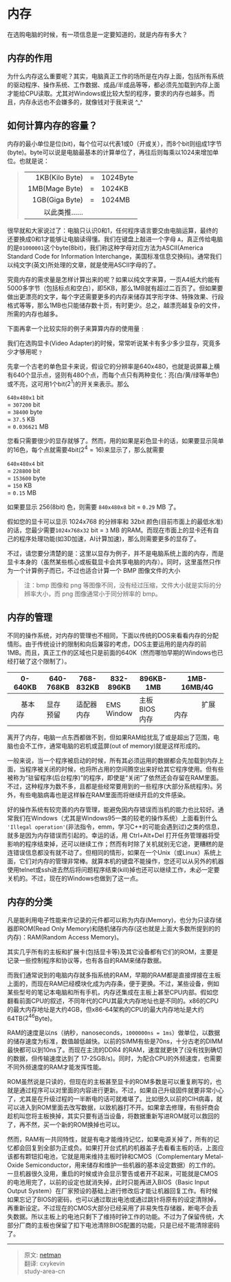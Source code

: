 # 内存

在选购电脑的时候，有一项信息是一定要知道的，就是内存有多大？

## 内存的作用

为什么内存这么重要呢？其实，电脑真正工作的场所是在内存上面，包括所有系统的驱动程序、操作系统、工作数据、成品/半成品等等，都必须先加载到内存上面才能给CPU读取。尤其对Windows或比较大型的程序，要求的内存也越多。而且，内存永远也不会嫌多的，就像钱对于我来说 ^_^

## 如何计算内存的容量？

内存的最小单位是位(bit)，每个位可以代表1或0（开或关），而8个bit则组成1字节(byte)。byte可以说是电脑最基本的计算单位了，再往后则每乘以1024来增加单位。也就是说：
> ||||
> | -------------: | :-: | :------- |
> | 1KB(Kilo Byte) |  =  | 1024Byte |
> | 1MB(Mage Byte) |  =  | 1024KB   |
> | 1GB(Giga Byte) |  =  | 1024MB   |
> | 以此类推……      |     |          |

很早就和大家说过了：电脑只认识0和1，任何程序语言要交由电脑运算，最终的还要换成0和1才能够让电脑读得懂。我们在键盘上敲进一个字母 `A`，真正传给电脑的是`01000001`这个byte(8bit)，我们称这种字母对应方法为ASCII(America Standard Code for Information Interchange，美国标准信息交换码)。通常我们以纯文字(英文)所处理的文章，就是使用ASCII字母的了。

究竟内存的需求量是怎样计算出来的呢？如果以纯文字来算，一页A4纸大约能有5000多字节（包括标点和空白），即5KB，那么1MB就有超过二百页了。但如果要做出更漂亮的文字，每个字还需要更多的内存来储存其字形字体、特殊效果、行段格式等等，那么1MB也只能储存数十页，有时更少。总之，越漂亮越复杂的文件，所需的内存也越多。

下面再拿一个比较实际的例子来算算内存的使用量﹕

我们在选购显卡(Video Adapter)的时候，常常听说某卡有多少多少显存，究竟多少才够用呢﹖

先拿一个古老的单色显卡来说，假设它的分辨率是640x480，也就是说屏幕上横有640个显示点，竖则有480个点，而每个点只有两种变化：亮(白/黄/绿等单色)或不亮，这可用1个bit($2^{1}$)的开关来表示。那么

`640x480x1` bit</br>
 = `307200` bit</br>
 = `38400` byte</br>
 = `37.5` KB</br>
 = `0.036621` MB

您看只需要很少的显存就够了。然而，用的如果是彩色显卡的话，如果要显示简单的16色，每个点就需要4bit($2^{4}=16$)来显示了，那么就需要

`640x480x4` bit</br>
 = `228800` bit</br>
 = `153600` byte</br>
 = `150` KB</br>
 = `0.15` MB

如果要显示 256(8bit) 色，则需要 `840x480x8` bit = `0.29` MB 了。

假如您的显卡可以显示 1024x768 的分辨率和 32bit 颜色(目前市面上的最低水准)的话，您最少需要`1024x768x32` bit = `3` MB 的RAM。而现在市面上的显卡还有自己的程序处理功能(如3D加速，AI计算加速)，那么则需要更多的显存了。

不过，请您要分清楚的是：这里以显存为例子，并不是电脑系统上面的内存，而是显卡本身的（虽然某些核心或板载显卡会共享电脑的内存）。同时，这里虽然只作为一个计算例子而已，不过也适合计算一个 BMP 图像文件的大小
> 注：bmp 图像和 png 等图像不同，没有经过压缩，文件大小就是实际的分辨率大小，而 png 图像通常小于同分辨率的 bmp。

## 内存的管理

不同的操作系统，对内存的管理也不相同，下面以传统的DOS来看看内存的分配情形。由于传统设计的限制和向后兼容的考虑，DOS主要运用的是内存的前1MB。而且，真正工作的区域也只是前面的640K（然而哪怕早期的Windows也已经打破了这个限制了）。

| 0-640KB | 640-</br>768KB | 768-</br>832KB | 832-</br>896KB  | 896KB-</br>1MB   | 1MB-</br>16MB/4G |
| ------- | --------- |---------- | ---------- | ----------- | ---------- |
| &ensp;&ensp;&ensp;基本内存&ensp;&ensp;&ensp; | 显存</br>预留   | 适配器</br>内存 | EMS</br>Window | 主板BIOS</br>内存 | &ensp;&ensp;&ensp;&ensp;&ensp;&ensp;&ensp;&ensp;扩展内存&ensp;&ensp;&ensp;&ensp;&ensp;&ensp;&ensp;&ensp; |

离开了内存，电脑一点东西都做不到，但如果RAM给扰乱了或是超出了范围，电脑也会不工作，通常电脑的宕机或蓝屏(out of memory)就是这样形成的。

一般来说，当一个程序被启动的时候，所有其必须运用的数据都会先加载到内存上面，当程序被关闭的时候，也将所占用的空间腾空出来好给其它程序使用。但有些被称为“驻留程序(后台程序)”的程序，即使是“关闭”了依然还会存留在RAM里面。不过，这种程序为数不多，且都是些经常要用到的一些程序(大部分系统程序)。另外，有些电脑病毒也是这样躲在RAM里面而将继续开启的文件感染。

好的操作系统有较完善的内存管理，能避免因内存错误而当机的能力也比较好。通常我们在Windows（尤其是Windows95一类的较老的操作系统）上面看到什么 `'Illegal operation'`(非法指令，emm，学习C++的可能会遇到过)之类的信息，就多是因为内存错误而引起的。幸运的话，用 Ctrl+Alt+Del 打开任务管理器将受影响的程序结束掉，还可以继续工作；然而有时除了关机就别无它途，更糟糕的是连错误信息都没有就不动了。但相同的情形，如果在一个Unix（或Linux）系统上面，它们对内存的管理非常棒。就算本机的键盘不能操作，您还可以从另外的机器使用telnet或ssh进去然后将问题程序结束(kill)掉也还可以继续工作，未必一定要关机的。不过，现在的Windows也做到了这一点。

## 内存的分类

凡是能利用电子性能来作记录的元件都可以称为内存(Memory)，也分为只读存储器即ROM(Read Only Memory)和随机储存内存(这也就是上面大多数所提到的的内存)：RAM(Random Access Memory)。

其实几乎所有的主板和扩展卡(包括显卡等)及其它设备都有它们的ROM，主要是记录一些控制程序和协议等，也有各自的RAM来储存数据。

而我们通常说到的电脑内存就多指系统的RAM，早期的RAM都是直接焊接在主板上面的，而现在RAM已经模块化成为内存条，便于更换。不过，某些设备，例如某些型号的笔记本电脑和所有手机，内存还集成在主板上甚至CPU内部。假如您翻看前面CPU的叙述，不同年代的CPU其最大内存地址也是不同的。x86的CPU的最大内存地址是大约4GB，但x86-64架构的CPU的最大内存地址是大约64TB($2^{46}$Byte)。

RAM的速度是以ns（纳秒，nanoseconds，`1000000ns = 1ms`）做单位，以数据的储存速度为标准，数值越低越快。以前的SIMM有些是70ns，十分古老的DIMM最快都可以到10ns了。而现在主流的DDR4 的RAM，速度就更快了(没有找到确切的数据，但传输速度达到了 17-25GB/s)。同时，为配合CPU的外频速度，也需要不同外频速度的RAM才能发挥性能。

ROM虽然说是只读的，但现在的主板甚至显卡的ROM多数是可以重复刷写的，也就是通过程序可以对里面的内容进行更新。不过，如果自己升级固件就要非常小心了，尤其是在升级过程的一半断电的话可就难堪了。比如很久以前的CIH病毒，就可以进入到ROM里面去改写数据，以致机器打不开。如果拿去修理，有些奸商会趁机叫您将主板换掉，其实只要有适当设备，将数据重新写进ROM就可以救回的了，再不然，买一个新的ROM换掉也可以。

然而，RAM有一共同特性，就是有电才能维持记忆，如果电源关掉了，所有的记忆都会回复到全部为正或负。如果打开台式机的机器盖子去看看主板的话，上面应该都有颗钮扣电池，它就是用来维持主板时钟和CMOS（Complementary Metal-Oxide Semiconductor，用来储存和维护一些机器的基本设定数据）的工作的。一旦机器很久没用，重启的时候或许会显示警告或者开不起来，可能就是CMOS的电池用完了，以前的设定也就消失掉，此时只能再进入BIOS（Basic Input Output System）在厂家预设的基础上进行修改后才能让机器回复工作。有时候如果忘记了BIOS的密码，也可以通过取出电池或通过跳针将原有的设定清除掉，再重新设定。不过现在的CMOS大部分已经采用了非易失性存储器，断电不会丢失数据。所以主板上的电池只剩下了维持时钟工作的功能。不过为了保留传统，大部分厂商的主板也保留了扣下电池清除BIOS配置的功能，只是已经不能清除密码了。

---
> 原文: [netman](http://www.study-area.org/compu/compufr1.htm)</br>
> 翻译: cxykevin</br>
> study-area-cn
